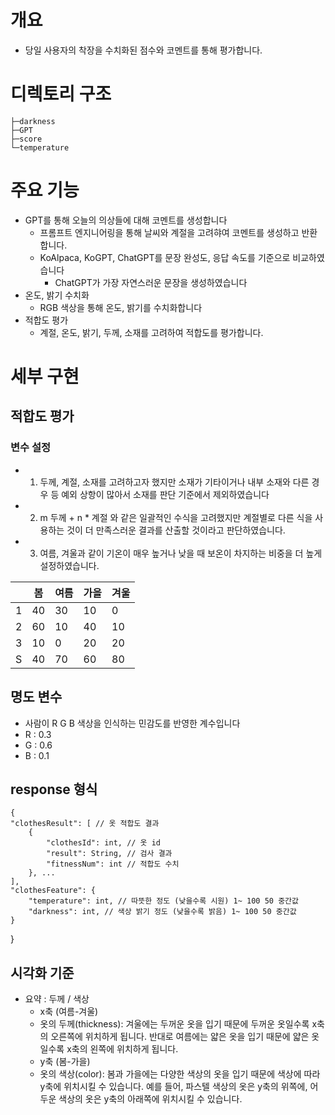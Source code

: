 # 개요
- 당일 사용자의 착장을 수치화된 점수와 코멘트를 통해 평가합니다.
# 디렉토리 구조
```shell
├─darkness
├─GPT
├─score
└─temperature
```

# 주요 기능
- GPT를 통해 오늘의 의상들에 대해 코멘트를 생성합니다
  - 프롬프트 엔지니어링을 통해 날씨와 계절을 고려햐여 코멘트를 생성하고 반환합니다.
  - KoAlpaca, KoGPT, ChatGPT를 문장 완성도, 응답 속도를 기준으로 비교하였습니다
    - ChatGPT가 가장 자연스러운 문장을 생성하였습니다
- 온도, 밝기 수치화
  - RGB 색상을 통해 온도, 밝기를 수치화합니다
- 적합도 평가
  - 계절, 온도, 밝기, 두께, 소재를 고려하여 적합도를 평가합니다.  

# 세부 구현
## 적합도 평가
### 변수 설정
- 1. 두께, 계절, 소재를 고려하고자 했지만 소재가 기타이거나 내부 소재와 다른 경우 등 예외 상항이 많아서 소재를 판단 기준에서 제외하였습니다
- 2. m 두께 + n * 계절 와 같은 일괄적인 수식을 고려했지만 계절별로 다른 식을 사용하는 것이 더 만족스러운 결과를 산출할 것이라고 판단하였습니다.
- 3. 여름, 겨울과 같이 기온이 매우 높거나 낮을 때 보온이 차지하는 비중을 더 높게 설정하였습니다.

|  | 봄  | 여름 | 가을 | 겨울 |
|--|--|--|--|--|
| 1 | 40 | 30 | 10 | 0  |
| 2 | 60 | 10 | 40 | 10 |
| 3 | 10 | 0  | 20 | 20 |
| S | 40 | 70 | 60 | 80 |

## 명도 변수 
- 사람이 R G B 색상을 인식하는 민감도를 반영한 계수입니다
- R : 0.3
- G : 0.6
- B : 0.1

## response 형식
    {
	"clothesResult": [ // 옷 적합도 결과
		{ 
			"clothesId": int, // 옷 id
			"result": String, // 검사 결과
			"fitnessNum": int // 적합도 수치
		}, ...
	],
	"clothesFeature": {
		"temperature": int, // 따뜻한 정도 (낮을수록 시원) 1~ 100 50 중간값
		"darkness": int, // 색상 밝기 정도 (낮을수록 밝음) 1~ 100 50 중간값
	}
}
## 시각화 기준 
- 요약 : 두께 / 색상
    - x축 (여름-겨울)
    - 옷의 두께(thickness): 겨울에는 두꺼운 옷을 입기 때문에 두꺼운 옷일수록 x축의 오른쪽에 위치하게 됩니다. 반대로 여름에는 얇은 옷을 입기 때문에 얇은 옷일수록 x축의 왼쪽에 위치하게 됩니다.
    - y축 (봄-가을)
    - 옷의 색상(color): 봄과 가을에는 다양한 색상의 옷을 입기 때문에 색상에 따라 y축에 위치시킬 수 있습니다. 예를 들어, 파스텔 색상의 옷은 y축의 위쪽에, 어두운 색상의 옷은 y축의 아래쪽에 위치시킬 수 있습니다.
